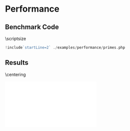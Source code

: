 # Performance

## Benchmark Code

\scriptsize

```php
!include`startLine=2` ./examples/performance/primes.php
```

## Results

\centering

![](../media/performance.mmd.pdf)
